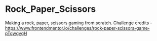 # Rock_Paper_Scissors
Making a rock, paper, scissors gaming from scratch. Challenge credits - https://www.frontendmentor.io/challenges/rock-paper-scissors-game-pTgwgvgH
